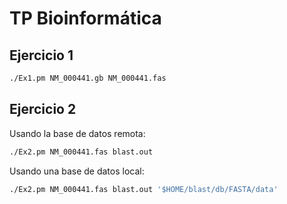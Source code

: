 # TP Bioinformática

## Ejercicio 1

```bash
./Ex1.pm NM_000441.gb NM_000441.fas
```

## Ejercicio 2

Usando la base de datos remota:

```bash
./Ex2.pm NM_000441.fas blast.out
```

Usando una base de datos local:

```bash
./Ex2.pm NM_000441.fas blast.out '$HOME/blast/db/FASTA/data'
```